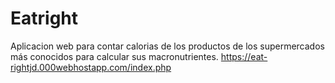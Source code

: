 # Eatright
Aplicacion web para contar calorias de los productos de los supermercados más conocidos para calcular sus macronutrientes.
https://eat-rightjd.000webhostapp.com/index.php
